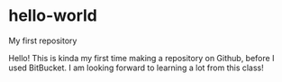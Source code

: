 # hello-world
My first repository

Hello! This is kinda my first time making a repository on Github, before I used BitBucket. 
I am looking forward to learning a lot from this class!
